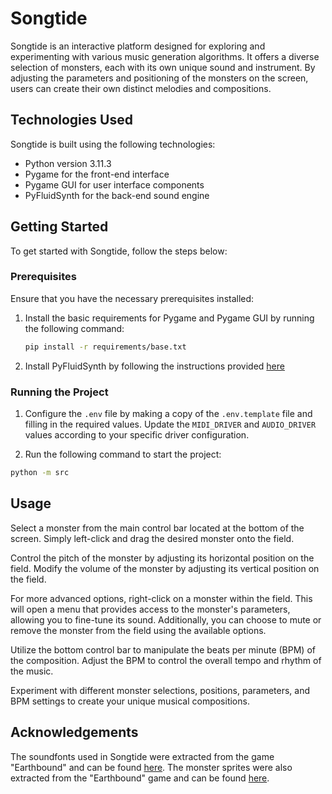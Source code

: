 # Songtide

Songtide is an interactive platform designed for exploring and experimenting with various music generation algorithms. It offers a diverse selection of monsters, each with its own unique sound and instrument. By adjusting the parameters and positioning of the monsters on the screen, users can create their own distinct melodies and compositions.

## Technologies Used

Songtide is built using the following technologies:

- Python version 3.11.3
- Pygame for the front-end interface
- Pygame GUI for user interface components
- PyFluidSynth for the back-end sound engine

## Getting Started

To get started with Songtide, follow the steps below:

### Prerequisites

Ensure that you have the necessary prerequisites installed:

1. Install the basic requirements for Pygame and Pygame GUI by running the following command:

    ```bash
    pip install -r requirements/base.txt
    ```

2. Install PyFluidSynth by following the instructions provided [here](https://github.com/nwhitehead/pyfluidsynth)

### Running the Project

1. Configure the `.env` file by making a copy of the `.env.template` file and filling in the required values. Update the `MIDI_DRIVER` and `AUDIO_DRIVER` values according to your specific driver configuration.

2. Run the following command to start the project:

```bash
python -m src
```

## Usage

Select a monster from the main control bar located at the bottom of the screen. Simply left-click and drag the desired monster onto the field.

Control the pitch of the monster by adjusting its horizontal position on the field. 
Modify the volume of the monster by adjusting its vertical position on the field.

For more advanced options, right-click on a monster within the field. This will open a menu that provides access to the monster's parameters, allowing you to fine-tune its sound. Additionally, you can choose to mute or remove the monster from the field using the available options.

Utilize the bottom control bar to manipulate the beats per minute (BPM) of the composition. Adjust the BPM to control the overall tempo and rhythm of the music.

Experiment with different monster selections, positions, parameters, and BPM settings to create your unique musical compositions.

## Acknowledgements

The soundfonts used in Songtide were extracted from the game "Earthbound" and can be found [here](https://www.williamkage.com/snes_soundfonts/). The monster sprites were also extracted from the "Earthbound" game and can be found [here](https://www.spriters-resource.com/snes/earthbound/).